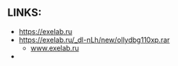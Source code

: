 
## LINKS:
* https://exelab.ru
* <https://exelab.ru/_dl-nLh/new/ollydbg110xp.rar>
  * www.exelab.ru
* 
